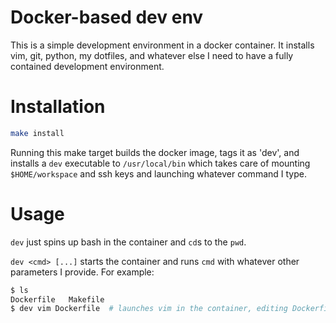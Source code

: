 # Docker-based dev env

This is a simple development environment in a docker container. It installs
vim, git, python, my dotfiles, and whatever else I need to have a fully
contained development environment.

# Installation

```sh
make install
```

Running this make target builds the docker image, tags it as 'dev', and
installs a `dev` executable to `/usr/local/bin` which takes care of mounting
`$HOME/workspace` and ssh keys and launching whatever command I type.

# Usage

`dev` just spins up bash in the container and `cd`s to the `pwd`.

`dev <cmd> [...]` starts the container and runs `cmd` with whatever other
parameters I provide. For example:

```sh
$ ls
Dockerfile   Makefile
$ dev vim Dockerfile  # launches vim in the container, editing Dockerfile in pwd
```
